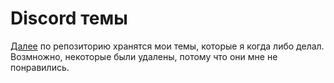 
# Discord темы
[Далее](upd) по репозиторию хранятся мои темы, которые я когда либо делал. <br>
Возмножно, некоторые были удалены, потому что они мне не понравились. <br><br>
